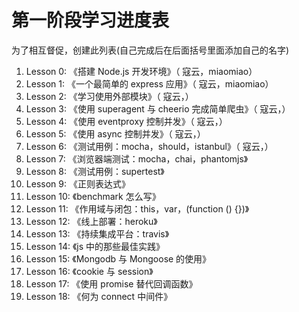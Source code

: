 # 第一阶段学习进度表

为了相互督促，创建此列表(自己完成后在后面括号里面添加自己的名字)

1. Lesson 0: 《搭建 Node.js 开发环境》（ 寇云，miaomiao）
2. Lesson 1: 《一个最简单的 express 应用》（ 寇云，miaomiao）
3. Lesson 2: 《学习使用外部模块》（ 寇云，）
4. Lesson 3: 《使用 superagent 与 cheerio 完成简单爬虫》（ 寇云，）
5. Lesson 4: 《使用 eventproxy 控制并发》（ 寇云，）
6. Lesson 5: 《使用 async 控制并发》（ 寇云，）
7. Lesson 6: 《测试用例：mocha，should，istanbul》（ 寇云，）
8. Lesson 7: 《浏览器端测试：mocha，chai，phantomjs》
9. Lesson 8: 《测试用例：supertest》
10. Lesson 9: 《正则表达式》
11. Lesson 10: 《benchmark 怎么写》
12. Lesson 11: 《作用域与闭包：this，var，(function () {})》
13. Lesson 12: 《线上部署：heroku》
14. Lesson 13: 《持续集成平台：travis》
15. Lesson 14: 《js 中的那些最佳实践》
16. Lesson 15: 《Mongodb 与 Mongoose 的使用》
17. Lesson 16: 《cookie 与 session》
18. Lesson 17: 《使用 promise 替代回调函数》
19. Lesson 18: 《何为 connect 中间件》
